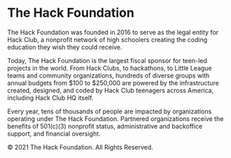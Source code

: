 # The Hack Foundation
The Hack Foundation was founded in 2016 to serve as the legal entity for Hack Club, a nonprofit network of high schoolers creating the coding education they wish they could receive.

Today, The Hack Foundation is the largest fiscal sponsor for teen-led projects in the world. From Hack Clubs, to hackathons, to Little League teams and community organizations, hundreds of diverse groups with annual budgets from $100 to $250,000 are powered by the infrastructure created, designed, and coded by Hack Club teenagers across America, including Hack Club HQ itself.

Every year, tens of thousands of people are impacted by organizations operating under The Hack Foundation. Partnered organizations receive the benefits of 501(c)(3) nonprofit status, administrative and backoffice support, and financial oversight.

&copy; 2021 The Hack Foundation. All Rights Reserved.
